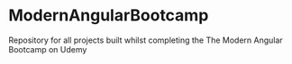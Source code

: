 # ModernAngularBootcamp
Repository for all projects built whilst completing the The Modern Angular Bootcamp on Udemy
